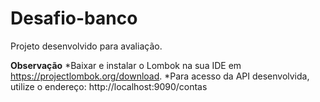 # Desafio-banco
Projeto desenvolvido para avaliação.

**Observação**
*Baixar e instalar o Lombok na sua IDE em https://projectlombok.org/download.
*Para acesso da API desenvolvida, utilize o endereço: http://localhost:9090/contas